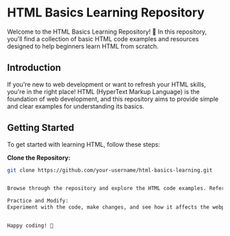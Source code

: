 # HTML Basics Learning Repository

Welcome to the HTML Basics Learning Repository! 🚀 In this repository, you'll find a collection of basic HTML code examples and resources designed to help beginners learn HTML from scratch.


## Introduction

If you're new to web development or want to refresh your HTML skills, you're in the right place! HTML (HyperText Markup Language) is the foundation of web development, and this repository aims to provide simple and clear examples for understanding its basics.

## Getting Started

To get started with learning HTML, follow these steps:

**Clone the Repository:**
   ```bash
   git clone https://github.com/your-username/html-basics-learning.git


Browse through the repository and explore the HTML code examples. Refer https://github.com/DhruvMorey/HTML_self-learn_assignments to practice what you have learn here.

Practice and Modify:
Experiment with the code, make changes, and see how it affects the webpage. The best way to learn is by doing!


Happy coding! 🚀
